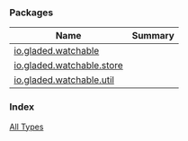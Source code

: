 

### Packages

| Name | Summary |
|---|---|
| [io.gladed.watchable](io.gladed.watchable/index.md) |  |
| [io.gladed.watchable.store](io.gladed.watchable.store/index.md) |  |
| [io.gladed.watchable.util](io.gladed.watchable.util/index.md) |  |

### Index

[All Types](alltypes/index.md)